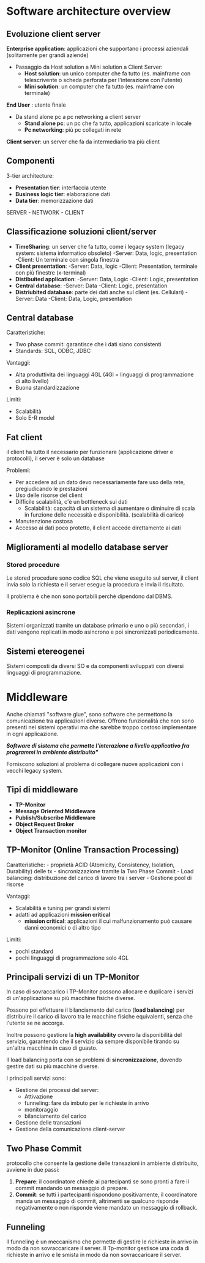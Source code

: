 # Software architecture overview

## Evoluzione client server

**Enterprise application**: applicazioni che supportano i processi aziendali (solitamente per grandi aziende)

- Passaggio da Host solution a Mini solution a Client Server:
  - **Host solution**: un unico computer che fa tutto (es. mainframe con telescrivente o scheda perforata per l'interazione con l'utente)
  - **Mini solution**: un computer che fa tutto (es. mainframe con terminale)

**End User** : utente finale

- Da stand alone pc a pc networking a client server
  - **Stand alone pc**: un pc che fa tutto, applicazioni scaricate in locale
  - **Pc networking**: più pc collegati in rete

**Client server**: un server che fa da intermediario tra più client

## Componenti

3-tier architecture:

- **Presentation tier**: interfaccia utente
- **Business logic tier**: elaborazione dati
- **Data tier**: memorizzazione dati

SERVER - NETWORK - CLIENT

## Classificazione soluzioni client/server

- **TimeSharing**: un server che fa tutto, come i legacy system (legacy system: sistema informatico obsoleto)
  -Server: Data, logic, presentation
  -Client: Un terminale con singola finestra
- **Client presentation**:
  -Server: Data, logic
  -Client: Presentation, terminale con più finestre (x-terminal)
- **Distibuited application**:
  -Server: Data, Logic
  -Client: Logic, presentation
- **Central database**:
  -Server: Data
  -Client: Logic, presentation
- **Distriubited database**: parte dei dati anche sul client (es. Cellulari)
  -Server: Data
  -Client: Data, Logic, presentation

## Central database

Caratteristiche:

- Two phase commit: garantisce che i dati siano consistenti
- Standards: SQL, ODBC, JDBC

Vantaggi:

- Alta produttivita dei linguaggi 4GL (4Gl = linguaggi di programmazione di alto livello)
- Buona standardizzazione

Limiti:

- Scalabilità
- Solo E-R model

## Fat client

il client ha tutto il necessario per funzionare (applicazione driver e protocolli), il server è solo un database

Problemi:

- Per accedere ad un dato devo necessariamente fare uso della rete, pregiudicando le prestazioni
- Uso delle risorse del client
- Difficile scalabilità, c'è un bottleneck sui dati
  - Scalabilità: capacità di un sistema di aumentare o diminuire di scala in funzione delle necessità e disponibilità. (scalabilità di carico)
- Manutenzione costosa
- Accesso ai dati poco protetto, il client accede direttamente ai dati

## Miglioramenti al modello database server

### Stored procedure

Le stored procedure sono codice SQL che viene eseguito sul server, il client invia solo la richiesta e il server esegue la procedura e invia il risultato.

Il problema è che non sono portabili perchè dipendono dal DBMS.

### Replicazioni asincrone

Sistemi organizzati tramite un database primario e uno o più secondari, i dati vengono replicati in modo asincrono e poi sincronizzati periodicamente.

## Sistemi etereogenei

Sistemi composti da diversi SO e da componenti sviluppati con diversi linguaggi di programmazione.

# Middleware

Anche chiamati "software glue", sono software che permettono la comunicazione tra applicazioni diverse. Offrono funzionalità che non sono presenti nei sistemi operativi ma che sarebbe troppo costoso implementare in ogni applicazione.

**_Software di sistema che permette l'interazione a livello applicativo fra programmi in ambiente distribuito"_**

Forniscono soluzioni al problema di collegare nuove applicazioni con i vecchi legacy system.

## Tipi di middleware

- **TP-Monitor**
- **Message Oriented Middleware**
- **Publish/Subscribe Middleware**
- **Object Request Broker**
- **Object Transaction monitor**

## TP-Monitor (Online Transaction Processing)

Caratteristiche: - proprietà ACID (Atomicity, Consistency, Isolation, Durability) delle tx - sincronizzazione tramite la Two Phase Commit - Load balancing: distribuzione del carico di lavoro tra i server - Gestione pool di risorse

Vantaggi:

- Scalabilità e tuning per grandi sistemi
- adatti ad applicazioni **mission critical**
  - **mission critical**: applicazioni il cui malfunzionamento può causare danni economici o di altro tipo

Limiti:

- pochi standard
- pochi linguaggi di programmazione solo 4GL

## Principali servizi di un TP-Monitor

In caso di sovraccarico i TP-Monitor possono allocare e duplicare i servizi di un'applicazione su più macchine fisiche diverse.

Possono poi effettuare il bilanciamento del carico (**load balancing**) per distribuire il carico di lavoro tra le macchine fisiche equivalenti, senza che l'utente se ne accorga.

Inoltre possono gestiore la **high availability** ovvero la disponibilità del servizio, garantendo che il servizio sia sempre disponibile tirando su un'altra macchina in caso di guasto.

Il load balancing porta con se problemi di **sincronizzazione**, dovendo gestire dati su più macchine diverse.

I principali servizi sono:

- Gestione dei processi del server:
  - Attivazione
  - funneling: fare da imbuto per le richieste in arrivo
  - monitoraggio
  - bilanciamento del carico
- Gestione delle transazioni
- Gestione della comunicazione client-server

## Two Phase Commit

protocollo che consente la gestione delle transazioni in ambiente distribuito, avviene in due passi:

1. **Prepare**: il coordinatore chiede ai partecipanti se sono pronti a fare il commit mandando un messaggio di prepare.
2. **Commit**: se tutti i partecipanti rispondono positivamente, il coordinatore manda un messaggio di commit, altrimenti se qualcuno risponde negativamente o non risponde viene mandato un messaggio di rollback.

## Funneling

Il funneling è un meccanismo che permette di gestire le richieste in arrivo in modo da non sovraccaricare il server. Il Tp-monitor gestisce una coda di richieste in arrivo e le smista in modo da non sovraccaricare il server.
